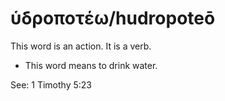 # ὑδροποτέω/hudropoteō
This word is an action. It is a verb.
* This word means to drink water.

See: 1 Timothy 5:23
